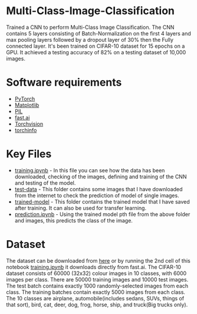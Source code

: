 # Multi-Class-Image-Classification
Trained a CNN to perform Multi-Class Image Classification. The CNN contains 5 layers consisting of Batch-Normalization on the first 4 layers and max pooling layers followed by a dropout layer of 30% then the Fully connected layer. It's been trained on CIFAR-10 dataset for 15 epochs on a GPU. It achieved a testing accuracy of 82% on a testing dataset of 10,000 images.
# Software requirements
* [PyTorch](https://pytorch.org/)
* [Matplotlib](https://matplotlib.org/)
* [PIL](https://pypi.org/project/Pillow/)
* [fast.ai](https://www.fast.ai/)
* [Torchvision](https://pytorch.org/vision/stable/index.html)
* [torchinfo](https://github.com/TylerYep/torchinfo)
# Key Files
* [training.ipynb](https://github.com/Moddy2024/Multi-Class-Image-Classification/blob/main/training.ipynb) - In this file you can see how the data has been downloaded, checking of the images, defining and training of the CNN and testing of the model.
* [test-data](https://github.com/Moddy2024/Multi-Class-Image-Classification/tree/main/test-data) - This folder contains some images that I have downloaded from the internet to check the prediction of model of single images.
* [trained-model](https://github.com/Moddy2024/Multi-Class-Image-Classification/tree/main/trained-model) - This folder contains the trained model that I have saved after training. It can also be used for transfer learning.
* [prediction.ipynb](https://github.com/Moddy2024/Multi-Class-Image-Classification/blob/main/prediction.ipynb) -  Using the trained model pth file from the above folder and images, this predicts the class of the image.
# Dataset
The dataset can be downloaded from [here](https://www.cs.toronto.edu/~kriz/cifar.html) or by running the 2nd cell of this notebook [training.ipynb](https://github.com/Moddy2024/Multi-Class-Image-Classification/blob/main/training.ipynb) it downloads directly from fast.ai. The CIFAR-10 dataset consists of 60000 (32x32) colour images in 10 classes, with 6000 images per class. There are 50000 training images and 10000 test images. The test batch contains exactly 1000 randomly-selected images from each class. The training batches contain exactly 5000 images from each class. The 10 classes are airplane, automobile(includes sedans, SUVs, things of that sort), bird, cat, deer, dog, frog, horse, ship, and truck(Big trucks only).

